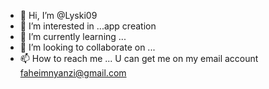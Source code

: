 - 👋 Hi, I’m @Lyski09
- 👀 I’m interested in ...app creation 
- 🌱 I’m currently learning ...
- 💞️ I’m looking to collaborate on ...
- 📫 How to reach me ...
U can get me on my email  account faheimnyanzi@gmail.com 
<!---
Lyski09/Lyski09 is a ✨ special ✨ repository because its `README.md` (this file) appears on your GitHub profile.
You can click the Preview link to take a look at your changes.
--->
